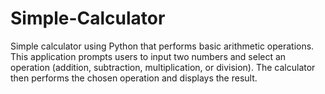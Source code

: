 # Simple-Calculator
Simple calculator using Python that performs basic arithmetic operations. This application prompts users to input two numbers and select an operation (addition, subtraction, multiplication, or division). The calculator then performs the chosen operation and displays the result.
